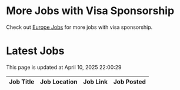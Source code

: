 # More Jobs with Visa Sponsorship

Check out [Europe Jobs](https://github.com/sureshparimi/europejobs#latest-jobs) for more jobs with visa sponsorship.

# Latest Jobs

This page is updated at April 10, 2025 22:00:29

| Job Title | Job Location | Job Link | Job Posted |
| --- | --- | --- | --- |
